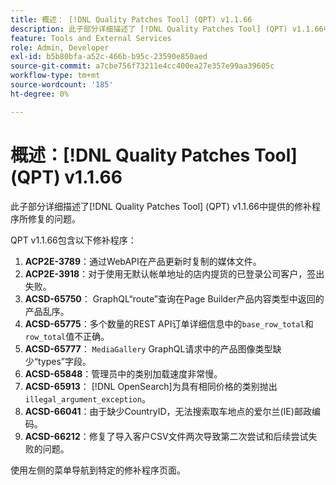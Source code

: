 ```yaml
---
title: 概述： [!DNL Quality Patches Tool] (QPT) v1.1.66
description: 此子部分详细描述了 [!DNL Quality Patches Tool] (QPT) v1.1.66中提供的修补程序所修复的问题。
feature: Tools and External Services
role: Admin, Developer
exl-id: b5b80bfa-a52c-466b-b95c-23590e850aed
source-git-commit: a7cbe756f73211e4cc400ea27e357e99aa39605c
workflow-type: tm+mt
source-wordcount: '185'
ht-degree: 0%

---
```


# 概述：[!DNL Quality Patches Tool] (QPT) v1.1.66

此子部分详细描述了[!DNL Quality Patches Tool] (QPT) v1.1.66中提供的修补程序所修复的问题。

QPT v1.1.66包含以下修补程序：
1. **ACP2E-3789**：通过WebAPI在产品更新时复制的媒体文件。
1. **ACP2E-3918**：对于使用无默认帐单地址的店内提货的已登录公司客户，签出失败。
1. **ACSD-65750**： GraphQL“route”查询在Page Builder产品内容类型中返回的产品乱序。
1. **ACSD-65775**：多个数量的REST API订单详细信息中的`base_row_total`和`row_total`值不正确。
1. **ACSD-65777**： `MediaGallery` GraphQL请求中的产品图像类型缺少“types”字段。
1. **ACSD-65848**：管理员中的类别加载速度非常慢。
1. **ACSD-65913**： [!DNL OpenSearch]为具有相同价格的类别抛出`illegal_argument_exception`。
1. **ACSD-66041**：由于缺少CountryID，无法搜索取车地点的爱尔兰(IE)邮政编码。
1. **ACSD-66212**：修复了导入客户CSV文件两次导致第二次尝试和后续尝试失败的问题。

使用左侧的菜单导航到特定的修补程序页面。
